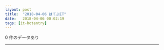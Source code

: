 ```yaml
---
layout: post
title:  "2018-04-06 はてぶIT"
date:   2018-04-06 00:02:19
tags: [it-hotentry]
---
```

0 件のデータあり

<hr>
